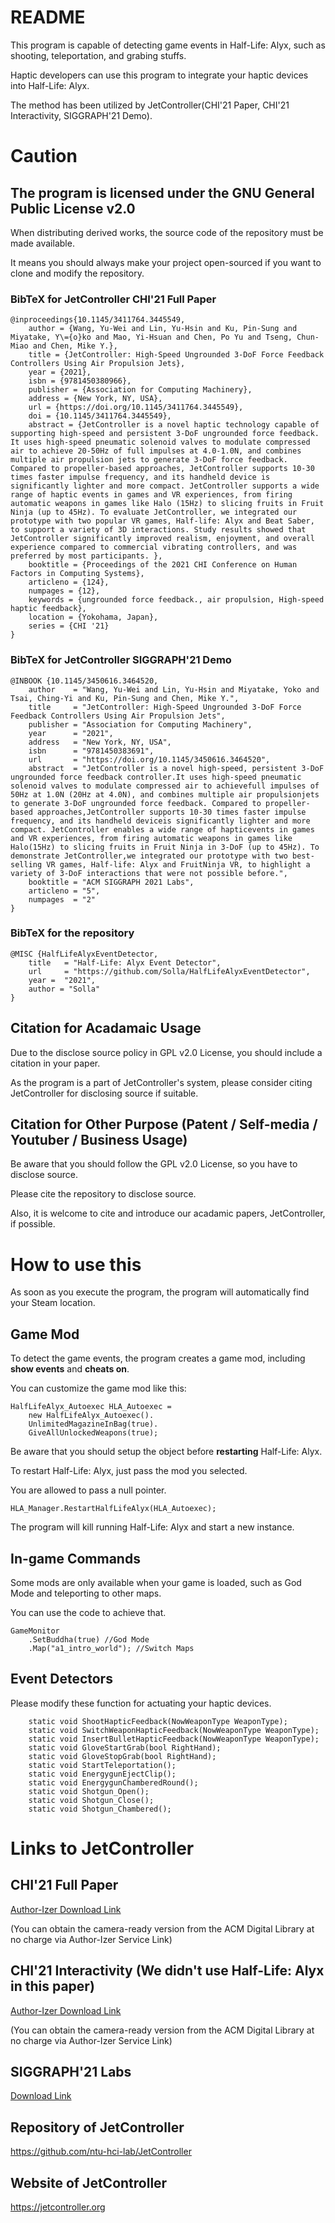 # README

This program is capable of detecting game events in Half-Life: Alyx, such as shooting, teleportation, and grabing stuffs.

Haptic developers can use this program to integrate your haptic devices into Half-Life: Alyx.

The method has been utilized by JetController(CHI'21 Paper, CHI'21 Interactivity, SIGGRAPH'21 Demo).

# Caution


## The program is licensed under the GNU General Public License v2.0

When distributing derived works, the source code of the repository must be made available.

It means you should always make your project open-sourced if you want to clone and modify the repository.

### BibTeX for JetController CHI'21 Full Paper
```
@inproceedings{10.1145/3411764.3445549,
	author = {Wang, Yu-Wei and Lin, Yu-Hsin and Ku, Pin-Sung and Miyatake, Y\={o}ko and Mao, Yi-Hsuan and Chen, Po Yu and Tseng, Chun-Miao and Chen, Mike Y.},
	title = {JetController: High-Speed Ungrounded 3-DoF Force Feedback Controllers Using Air Propulsion Jets},
	year = {2021},
	isbn = {9781450380966},
	publisher = {Association for Computing Machinery},
	address = {New York, NY, USA},
	url = {https://doi.org/10.1145/3411764.3445549},
	doi = {10.1145/3411764.3445549},
	abstract = {JetController is a novel haptic technology capable of supporting high-speed and persistent 3-DoF ungrounded force feedback. It uses high-speed pneumatic solenoid valves to modulate compressed air to achieve 20-50Hz of full impulses at 4.0-1.0N, and combines multiple air propulsion jets to generate 3-DoF force feedback. Compared to propeller-based approaches, JetController supports 10-30 times faster impulse frequency, and its handheld device is significantly lighter and more compact. JetController supports a wide range of haptic events in games and VR experiences, from firing automatic weapons in games like Halo (15Hz) to slicing fruits in Fruit Ninja (up to 45Hz). To evaluate JetController, we integrated our prototype with two popular VR games, Half-life: Alyx and Beat Saber, to support a variety of 3D interactions. Study results showed that JetController significantly improved realism, enjoyment, and overall experience compared to commercial vibrating controllers, and was preferred by most participants. },
	booktitle = {Proceedings of the 2021 CHI Conference on Human Factors in Computing Systems},
	articleno = {124},
	numpages = {12},
	keywords = {ungrounded force feedback., air propulsion, High-speed haptic feedback},
	location = {Yokohama, Japan},
	series = {CHI '21}
}
```

### BibTeX for JetController SIGGRAPH'21 Demo
```
@INBOOK {10.1145/3450616.3464520,
    author    = "Wang, Yu-Wei and Lin, Yu-Hsin and Miyatake, Yoko and Tsai, Ching-Yi and Ku, Pin-Sung and Chen, Mike Y.",
    title     = "JetController: High-Speed Ungrounded 3-DoF Force Feedback Controllers Using Air Propulsion Jets",
    publisher = "Association for Computing Machinery",
    year      = "2021",
    address   = "New York, NY, USA",
    isbn      = "9781450383691",
    url       = "https://doi.org/10.1145/3450616.3464520",
    abstract  = "JetController is a novel high-speed, persistent 3-DoF ungrounded force feedback controller.It uses high-speed pneumatic solenoid valves to modulate compressed air to achievefull impulses of 50Hz at 1.0N (20Hz at 4.0N), and combines multiple air propulsionjets to generate 3-DoF ungrounded force feedback. Compared to propeller-based approaches,JetController supports 10-30 times faster impulse frequency, and its handheld deviceis significantly lighter and more compact. JetController enables a wide range of hapticevents in games and VR experiences, from firing automatic weapons in games like Halo(15Hz) to slicing fruits in Fruit Ninja in 3-DoF (up to 45Hz). To demonstrate JetController,we integrated our prototype with two best-selling VR games, Half-life: Alyx and FruitNinja VR, to highlight a variety of 3-DoF interactions that were not possible before.",
    booktitle = "ACM SIGGRAPH 2021 Labs",
    articleno = "5",
    numpages  = "2"
}
```

### BibTeX for the repository
```
@MISC {HalfLifeAlyxEventDetector,
    title   = "Half-Life: Alyx Event Detector",
    url     = "https://github.com/Solla/HalfLifeAlyxEventDetector",
    year =  "2021",
    author = "Solla"
}
```
## Citation for Acadamaic Usage

Due to the disclose source policy in GPL v2.0 License, you should include a citation in your paper.
 
As the program is a part of JetController's system, please consider citing JetController for disclosing source if suitable.

## Citation for Other Purpose (Patent / Self-media / Youtuber / Business Usage)

Be aware that you should follow the GPL v2.0 License, so you have to disclose source.

Please cite the repository to disclose source.

Also, it is welcome to cite and introduce our acadamic papers, JetController, if possible.

# How to use this

As soon as you execute the program, the program will automatically find your Steam location.

## Game Mod
To detect the game events, the program creates a game mod, including **show events** and **cheats on**.

You can customize the game mod like this:

```
HalfLifeAlyx_Autoexec HLA_Autoexec =
    new HalfLifeAlyx_Autoexec().
    UnlimitedMagazineInBag(true).
    GiveAllUnlockedWeapons(true);
```

Be aware that you should setup the object before **restarting** Half-Life: Alyx.

To restart Half-Life: Alyx, just pass the mod you selected.

You are allowed to pass a null pointer.

```
HLA_Manager.RestartHalfLifeAlyx(HLA_Autoexec);
```

The program will kill running Half-Life: Alyx and start a new instance.

## In-game Commands

Some mods are only available when your game is loaded, such as God Mode and teleporting to other maps.

You can use the code to achieve that.

```
GameMonitor
    .SetBuddha(true) //God Mode
    .Map("a1_intro_world");	//Switch Maps
```

## Event Detectors

Please modify these function for actuating your haptic devices.

```
	static void ShootHapticFeedback(NowWeaponType WeaponType);
	static void SwitchWeaponHapticFeedback(NowWeaponType WeaponType);
	static void InsertBulletHapticFeedback(NowWeaponType WeaponType);
	static void GloveStartGrab(bool RightHand);
	static void GloveStopGrab(bool RightHand);
	static void StartTeleportation();
	static void EnergygunEjectClip();
	static void EnergygunChamberedRound();
	static void Shotgun_Open();
	static void Shotgun_Close();
	static void Shotgun_Chambered();
```

# Links to JetController

## CHI'21 Full Paper

[Author-Izer Download Link](https://dl.acm.org/doi/10.1145/3411764.3445549?cid=99659702103)

(You can obtain the camera-ready version from the ACM Digital Library at no charge via Author-Izer Service Link)

## CHI'21 Interactivity (We didn't use Half-Life: Alyx in this paper) 

[Author-Izer Download Link](https://dl.acm.org/doi/10.1145/3411763.3451542?cid=99659702103)

(You can obtain the camera-ready version from the ACM Digital Library at no charge via Author-Izer Service Link)

## SIGGRAPH'21 Labs

[Download Link](https://dl.acm.org/doi/10.1145/3450616.3464520)

## Repository of JetController
https://github.com/ntu-hci-lab/JetController

## Website of JetController
https://jetcontroller.org
